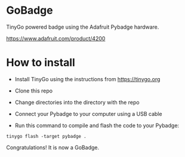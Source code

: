 # GoBadge

TinyGo powered badge using the Adafruit Pybadge hardware.

https://www.adafruit.com/product/4200

# How to install

- Install TinyGo using the instructions from https://tinygo.org

- Clone this repo

- Change directories into the directory with the repo

- Connect your Pybadge to your computer using a USB cable

- Run this command to compile and flash the code to your Pybadge:

```
tinygo flash -target pybadge .
```

Congratulations! It is now a GoBadge.
